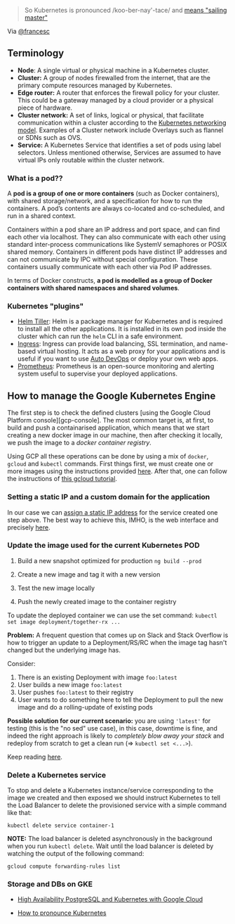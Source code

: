 > So Kubernetes is pronounced /koo-ber-nay'-tace/ and [means "sailing master"][kube-meaning]

Via [@francesc][kube-twitter]

## Terminology

- **Node**: A single virtual or physical machine in a Kubernetes cluster.
- **Cluster:** A group of nodes firewalled from the internet, that are the primary compute resources managed by Kubernetes.
- **Edge router:** A router that enforces the firewall policy for your cluster. This could be a gateway managed by a cloud provider or a physical piece of hardware.
- **Cluster network:** A set of links, logical or physical, that facilitate communication within a cluster according to the [Kubernetes networking model][kub-networking]. Examples of a Cluster network include Overlays such as flannel or SDNs such as OVS.
- **Service:** A Kubernetes Service that identifies a set of pods using label selectors. Unless mentioned otherwise, Services are assumed to have virtual IPs only routable within the cluster network.

### What is a pod??

A **pod is a group of one or more containers** (such as Docker containers), with shared storage/network, and a specification for how to run the containers. A pod’s contents are always co-located and co-scheduled, and run in a shared context.

Containers within a pod share an IP address and port space, and can find each other via localhost. They can also communicate with each other using standard inter-process communications like SystemV semaphores or POSIX shared memory. Containers in different pods have distinct IP addresses and can not communicate by IPC without special configuration. These containers usually communicate with each other via Pod IP addresses.

In terms of Docker constructs, **a pod is modelled as a group of Docker containers with shared namespaces and shared volumes**.

### Kubernetes "plugins"

- [Helm Tiller](https://docs.helm.sh/): Helm is a package manager for Kubernetes and is required to install all the other applications. It is installed in its own pod inside the cluster which can run the `helm` CLI in a safe environment.
- [Ingress](https://kubernetes.io/docs/concepts/services-networking/ingress/): Ingress can provide load balancing, SSL termination, and name-based virtual hosting. It acts as a web proxy for your applications and is useful if you want to use [Auto DevOps](../../../topics/autodevops/index.md) or deploy your own web apps.
- [Prometheus](https://prometheus.io/docs/introduction/overview/): Prometheus is an open-source monitoring and alerting system useful to supervise your deployed applications.

## How to manage the Google Kubernetes Engine
The first step is to check the defined clusters [using the Google Cloud Platform console][gcp-console]. The most common target is, at first, to build and push a containarised application, which means that we start creating a new docker image in our machine, then after checking it locally, we push the image to a *docker container registry*. 

Using GCP all these operations can be done by using a mix of `docker`, `gcloud` and `kubectl` commands. First things first, we must create one or more images using the instructions provided [here](Docker). After that, one can follow the instructions of [this gcloud tutorial][gcloud-tutorial].

### Setting a static IP and a custom domain for the application

In our case we can [assign a static IP address][kub-ip-service] for the service created one step above. The best way to achieve this, IMHO, is the web interface and precisely [here](https://console.cloud.google.com/networking/addresses/add?project=together-rx). 

### Update the image used for the current Kubernetes POD

1. Build a new snapshot optimized for production
`ng build --prod`

2. Create a new image and tag it with a new version

3. Test the new image locally

3. Push the newly created image to the container registry

To update the deployed container we can use the set command:
`kubectl set image deployment/together-rx ...`

**Problem:** A frequent question that comes up on Slack and Stack Overflow is how to trigger an update to a Deployment/RS/RC when the image tag hasn't changed but the underlying image has.

Consider:

1. There is an existing Deployment with image `foo:latest`
2. User builds a new image `foo:latest`
3. User pushes `foo:latest` to their registry
4. User wants to do something here to tell the Deployment to pull the new image and do a rolling-update of existing pods

**Possible solution for our current scenario:** you are using `'latest'` for testing (this is the "no sed" use case), in this case, downtime is fine, and indeed the right approach is likely to *completely blow away your stack* and redeploy from scratch to get a clean run (=> `kubectl set <...>`).


Keep reading [here][kubernetes-redeploy].

### Delete a Kubernetes service

To stop and delete a Kubernetes instance/service corresponding to the image we created and then exposed we should instruct Kubernetes to tell the Load Balancer to delete the provisioned service with a simple command like that:

`kubectl delete service container-1`

**NOTE:** The load balancer is deleted asynchronously in the background when you run `kubectl delete`. Wait until the load balancer is deleted by watching the output of the following command:

`gcloud compute forwarding-rules list`

### Storage and DBs on GKE

- [High Availability PostgreSQL and Kubernetes with Google Cloud](https://codelabs.developers.google.com/codelabs/cloud-postgresql-gke-memegen/#0)


- [How to pronounce Kubernetes][kubeforvo]

[kubeforvo]: https://forvo.com/search/Kubernetes/
[kube-meaning]: https://www.biblestudytools.com/lexicons/greek/nas/kubernetes.html
[kube-twitter]: https://twitter.com/francesc/status/487412202932936704

[gcloud-tutorial]: https://cloud.google.com/kubernetes-engine/docs/tutorials/hello-app
[kubernetes-redeploy]: https://github.com/kubernetes/kubernetes/issues/33664#issuecomment-258349316
[kub-networking]: https://kubernetes.io/docs/concepts/cluster-administration/networking/
[kub-ip-service]: https://cloud.google.com/kubernetes-engine/docs/tutorials/configuring-domain-name-static-ip#step_2a_using_a_service
